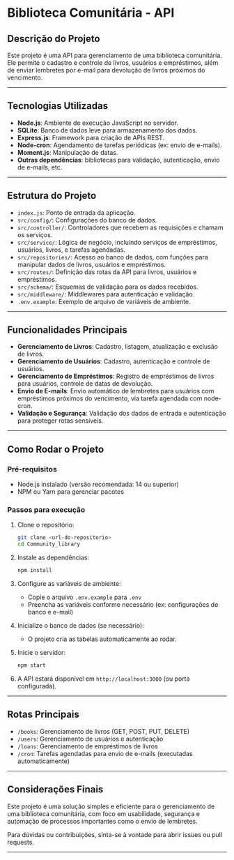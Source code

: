 # Biblioteca Comunitária - API

## Descrição do Projeto

Este projeto é uma API para gerenciamento de uma biblioteca comunitária. Ele permite o cadastro e controle de livros, usuários e empréstimos, além de enviar lembretes por e-mail para devolução de livros próximos do vencimento.

---

## Tecnologias Utilizadas

- **Node.js**: Ambiente de execução JavaScript no servidor.
- **SQLite**: Banco de dados leve para armazenamento dos dados.
- **Express.js**: Framework para criação de APIs REST.
- **Node-cron**: Agendamento de tarefas periódicas (ex: envio de e-mails).
- **Moment.js**: Manipulação de datas.
- **Outras dependências**: bibliotecas para validação, autenticação, envio de e-mails, etc.

---

## Estrutura do Projeto

- `index.js`: Ponto de entrada da aplicação.
- `src/config/`: Configurações do banco de dados.
- `src/controller/`: Controladores que recebem as requisições e chamam os serviços.
- `src/service/`: Lógica de negócio, incluindo serviços de empréstimos, usuários, livros, e tarefas agendadas.
- `src/repositories/`: Acesso ao banco de dados, com funções para manipular dados de livros, usuários e empréstimos.
- `src/routes/`: Definição das rotas da API para livros, usuários e empréstimos.
- `src/schema/`: Esquemas de validação para os dados recebidos.
- `src/middleware/`: Middlewares para autenticação e validação.
- `.env.example`: Exemplo de arquivo de variáveis de ambiente.

---

## Funcionalidades Principais

- **Gerenciamento de Livros**: Cadastro, listagem, atualização e exclusão de livros.
- **Gerenciamento de Usuários**: Cadastro, autenticação e controle de usuários.
- **Gerenciamento de Empréstimos**: Registro de empréstimos de livros para usuários, controle de datas de devolução.
- **Envio de E-mails**: Envio automático de lembretes para usuários com empréstimos próximos do vencimento, via tarefa agendada com node-cron.
- **Validação e Segurança**: Validação dos dados de entrada e autenticação para proteger rotas sensíveis.

---

## Como Rodar o Projeto

### Pré-requisitos

- Node.js instalado (versão recomendada: 14 ou superior)
- NPM ou Yarn para gerenciar pacotes

### Passos para execução

1. Clone o repositório:

   ```bash
   git clone <url-do-repositorio>
   cd Community_library
   ```

2. Instale as dependências:

   ```bash
   npm install
   ```

3. Configure as variáveis de ambiente:
   - Copie o arquivo `.env.example` para `.env`
   - Preencha as variáveis conforme necessário (ex: configurações de banco e e-mail)

4. Inicialize o banco de dados (se necessário):
   - O projeto cria as tabelas automaticamente ao rodar.

5. Inicie o servidor:

   ```bash
   npm start
   ```

6. A API estará disponível em `http://localhost:3000` (ou porta configurada).

---

## Rotas Principais

- `/books`: Gerenciamento de livros (GET, POST, PUT, DELETE)
- `/users`: Gerenciamento de usuários e autenticação
- `/loans`: Gerenciamento de empréstimos de livros
- `/cron`: Tarefas agendadas para envio de e-mails (executadas automaticamente)

---

## Considerações Finais

Este projeto é uma solução simples e eficiente para o gerenciamento de uma biblioteca comunitária, com foco em usabilidade, segurança e automação de processos importantes como o envio de lembretes.

Para dúvidas ou contribuições, sinta-se à vontade para abrir issues ou pull requests.

---
